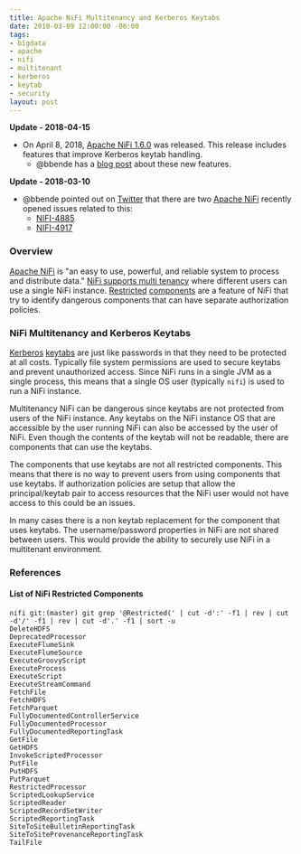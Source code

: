 ```yaml
---
title: Apache NiFi Multitenancy and Kerberos Keytabs
date: 2018-03-09 12:00:00 -06:00
tags:
- bigdata
- apache
- nifi
- multitenant
- kerberos
- keytab
- security
layout: post
---
```


**Update - 2018-04-15**
* On April 8, 2018, [Apache NiFi 1.6.0](https://cwiki.apache.org/confluence/display/NIFI/Release+Notes) was released. This release includes features that improve Kerberos keytab handling.
    * @bbende has a [blog post](https://bryanbende.com/development/2018/04/09/apache-nifi-secure-keytab-access) about these new features.

**Update - 2018-03-10**
* @bbende pointed out on [Twitter](https://twitter.com/BBende/status/972241489655992320) that there are two [Apache NiFi](https://nifi.apache.org/) recently opened issues related to this:
    * [NIFI-4885](https://issues.apache.org/jira/browse/NIFI-4885)
    * [NIFI-4917](https://issues.apache.org/jira/browse/NIFI-4917)

### Overview
[Apache NiFi](https://nifi.apache.org/) is "an easy to use, powerful, and reliable system to process and distribute data." [NiFi supports multi tenancy](https://nifi.apache.org/docs/nifi-docs/html/user-guide.html#UI-with-multi-tenant-authorization) where different users can use a single NiFi instance. [Restricted](https://static.javadoc.io/org.apache.nifi/nifi-api/1.5.0/org/apache/nifi/annotation/behavior/Restricted.html) [components](https://docs.hortonworks.com/HDPDocuments/HDF3/HDF-3.0.2/bk_developer-guide/content/restricted.html) are a feature of NiFi that try to identify dangerous components that can have separate authorization policies.

### NiFi Multitenancy and Kerberos Keytabs
[Kerberos](https://web.mit.edu/kerberos/) [keytabs](https://web.mit.edu/kerberos/krb5-1.12/doc/basic/keytab_def.html) are just like passwords in that they need to be protected at all costs. Typically file system permissions are used to secure keytabs and prevent unauthorized access. Since NiFi runs in a single JVM as a single process, this means that a single OS user (typically `nifi`) is used to run a NiFi instance.

Multitenancy NiFi can be dangerous since keytabs are not protected from users of the NiFi instance. Any keytabs on the NiFi instance OS that are accessible by the user running NiFi can also be accessed by the user of NiFi. Even though the contents of the keytab will not be readable, there are components that can use the keytabs.

The components that use keytabs are not all restricted components. This means that there is no way to prevent users from using components that use keytabs. If authorization policies are setup that allow the principal/keytab pair to access resources that the NiFi user would not have access to this could be an issues.

In many cases there is a non keytab replacement for the component that uses keytabs. The username/password properties in NiFi are not shared between users. This would provide the ability to securely use NiFi in a multitenant environment.

### References
#### List of NiFi Restricted Components 
```
nifi git:(master) git grep '@Restricted(' | cut -d':' -f1 | rev | cut -d'/' -f1 | rev | cut -d'.' -f1 | sort -u
DeleteHDFS
DeprecatedProcessor
ExecuteFlumeSink
ExecuteFlumeSource
ExecuteGroovyScript
ExecuteProcess
ExecuteScript
ExecuteStreamCommand
FetchFile
FetchHDFS
FetchParquet
FullyDocumentedControllerService
FullyDocumentedProcessor
FullyDocumentedReportingTask
GetFile
GetHDFS
InvokeScriptedProcessor
PutFile
PutHDFS
PutParquet
RestrictedProcessor
ScriptedLookupService
ScriptedReader
ScriptedRecordSetWriter
ScriptedReportingTask
SiteToSiteBulletinReportingTask
SiteToSiteProvenanceReportingTask
TailFile
```

